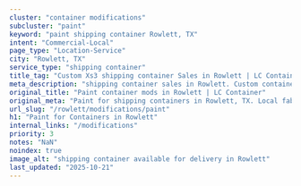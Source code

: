 ```yaml
---
cluster: "container modifications"
subcluster: "paint"
keyword: "paint shipping container Rowlett, TX"
intent: "Commercial-Local"
page_type: "Location-Service"
city: "Rowlett, TX"
service_type: "shipping container"
title_tag: "Custom Xs3 shipping container Sales in Rowlett | LC Container"
meta_description: "shipping container sales in Rowlett. Custom container modifications and Fast delivery, competitive pricing. Serving modifications area. Quote ID: SAL. Call (214) 524-4168 for your free quote today."
original_title: "Paint container mods in Rowlett | LC Container"
original_meta: "Paint for shipping containers in Rowlett, TX. Local fabrication & pro install. LC Container — Since 2003. Get a quote."
url_slug: "/rowlett/modifications/paint"
h1: "Paint for Containers in Rowlett"
internal_links: "/modifications"
priority: 3
notes: "NaN"
noindex: true
image_alt: "shipping container available for delivery in Rowlett"
last_updated: "2025-10-21"
---
```


<!-- TODO: Add unique city/inventory copy, images, and internal links here. -->
